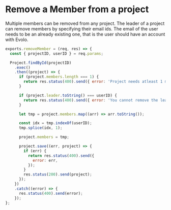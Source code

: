 # Remove a Member from a project

Multiple members can be removed from any project. The leader of a project can remove members by specifying their email ids. The email of the user needs to be an already existing one, that is the user should have an account with Evolo.


```js
exports.removeMember = (req, res) => {
  const { projectID, userID } = req.params;

  Project.findById(projectID)
    .exec()
    .then((project) => {
      if (project.members.length === 1) {
        return res.status(400).send({ error: 'Project needs atleast 1 member' });
      }

      if (project.leader.toString() === userID) {
        return res.status(400).send({ error: 'You cannot remove the leader of the project' });
      }

      let tmp = project.members.map((arr) => arr.toString());

      const idx = tmp.indexOf(userID);
      tmp.splice(idx, 1);

      project.members = tmp;

      project.save((err, project) => {
        if (err) {
          return res.status(400).send({
            error: err,
          });
        }
        res.status(200).send(project);
      });
    })
    .catch((error) => {
      res.status(400).send(error);
    });
};
```